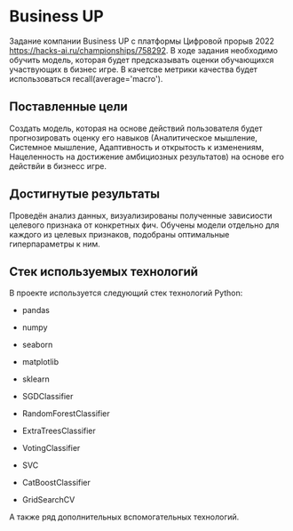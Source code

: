 # Business UP

Задание компании Business UP с платформы Цифровой прорыв 2022 https://hacks-ai.ru/championships/758292. В ходе задания необходимо обучить модель, которая будет предсказывать оценки обучающихся участвующих в бизнес игре. В качетсве метрики качества будет использоваться recall(average='macro').

## Поставленные цели

Создать модель, которая на основе действий пользователя будет прогнозировать оценку его навыков (Аналитическое мышление, Системное мышление, Адаптивность и открытость к изменениям, Нацеленность на достижение амбициозных результатов) на основе его действйи в бизнесс игре.

## Достигнутые результаты

Проведён анализ данных, визуализированы полученные зависиости целевого признака от конкретных фич. Обучены модели отдельно для каждого из целевых признаков, подобраны оптимальные гиперпараметры к ним.

## Стек используемых технологий

В проекте используется следующий стек технологий Python:

* pandas
* numpy
* seaborn
* matplotlib
* sklearn

* SGDClassifier
* RandomForestClassifier
* ExtraTreesClassifier
* VotingClassifier
* SVC
* CatBoostClassifier
* GridSearchCV

А также ряд дополнительных вспомогательных технологий.